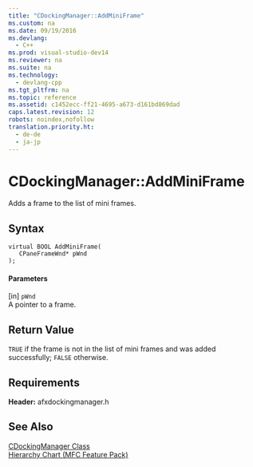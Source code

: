 ```yaml
---
title: "CDockingManager::AddMiniFrame"
ms.custom: na
ms.date: 09/19/2016
ms.devlang: 
  - C++
ms.prod: visual-studio-dev14
ms.reviewer: na
ms.suite: na
ms.technology: 
  - devlang-cpp
ms.tgt_pltfrm: na
ms.topic: reference
ms.assetid: c1452ecc-ff21-4695-a673-d161bd869dad
caps.latest.revision: 12
robots: noindex,nofollow
translation.priority.ht: 
  - de-de
  - ja-jp
---
```

# CDockingManager::AddMiniFrame
Adds a frame to the list of mini frames.  
  
## Syntax  
  
```  
virtual BOOL AddMiniFrame(  
   CPaneFrameWnd* pWnd  
);  
```  
  
#### Parameters  
 [in] `pWnd`  
 A pointer to a frame.  
  
## Return Value  
 `TRUE` if the frame is not in the list of mini frames and was added successfully; `FALSE` otherwise.  
  
## Requirements  
 **Header:** afxdockingmanager.h  
  
## See Also  
 [CDockingManager Class](../vs140/CDockingManager-Class.md)   
 [Hierarchy Chart (MFC Feature Pack)](../vs140/Hierarchy-Chart.md)